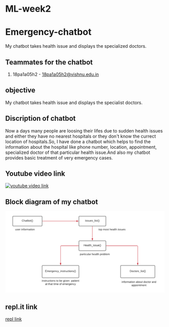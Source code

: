 # ML-week2
# Emergency-chatbot
My chatbot takes health issue and displays the specialized doctors.

## Teammates for the chatbot
1. 18pa1a05h2 - 18pa1a05h2@vishnu.edu.in

## objective
My chatbot takes health issue and displays the specialist doctors.

## Discription of chatbot
Now a days many people are loosing their lifes due to sudden health issues and either they have no nearest hospitals or they don't know the currect location of hospitals.So, I have done a chatbot which helps to find the information about the hospital like phone number, location, appointment, specialized doctor of that particular health issue.And also my chatbot provides basic treatment of very emergency cases.

## Youtube video link
 [![youtube video link](https://img.youtube.com/vi/cw04P85H7O0/0.jpg)](https://www.youtube.com/watch?v=cw04P85H7O0)


## Block diagram of my chatbot
 ![Block diagram](https://raw.githubusercontent.com/18pa1a05h2/MLchatbot/main/Blank%20diagram.png)

## repl.it link
[repl link](https://week2.18pa1a05h2yagna.repl.co)
